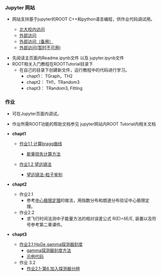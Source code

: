 ### Jupyter 网站
 - 网站支持基于jupyter的ROOT C++和python语言编程，供作业代码调试用。
 
   - [北大校内访问](http://162.105.54.124:8888)
   - [外部访问](http://701d21653f34bc18.natapp.cc:1898)
   - [外部访问（备用）](http://43523ik577.qicp.vip:34570)
   - [外部访问(暂时不可用)](https://cn-bj-lt-1.natfrp.cloud:35822)

 
 * 先阅读主页面内Readme.ipynb文件 以及 jupyter.ipynb文件
 * ROOT相关入门教程在ROOTTutorial目录下
   - 在自己的目录下创建新文件，运行教程中的代码进行学习。
      - chapt1： TGraph，TH2
      - chapt2： TH1，TRandom3
      - chapt3： TRandom3, Fitting

### 作业

- 可在Jupyter页面内调试。
- 作业所需ROOT功能的帮助文档参见 jupyter网站内ROOT Tutorial内相关文档


- **chapt1**
   * [作业1.1 计算bragg曲线](https://zhihuanli.github.io/Experimental-Method-in-Nuclear-Physics/chapt1/coursework1.1/1.1_bragg_curve.html)
      * [能量损失计算方法](https://zhihuanli.github.io/Experimental-Method-in-Nuclear-Physics/chapt1/energy%20loss/eloss_calculation.html)

   * [作业1.2 望远镜法](https://zhihuanli.github.io/Experimental-Method-in-Nuclear-Physics/chapt1/coursework1.2/1.2_telescope.html)
      * [望远镜法-粒子鉴别](https://zhihuanli.github.io/Experimental-Method-in-Nuclear-Physics/chapt1/telescope/telescope.html)
- **chapt2**
   * 作业2.1 
     * 参考[中心极限定理](https://zhihuanli.github.io/Experimental-Method-in-Nuclear-Physics/chapt2/2.centerlimit.html)的做法，用指数分布和朗道分布验证中心极限定理。
   * 作业2.2
     * 求飞行时间法测中子能量方法的相对误差公式 R(E)=δE/E, 装置以及符号参考第二章课件。 
 - **chapt3**
   * [作业3.1 HpGe gamma探测器刻度](https://zhihuanli.github.io/Experimental-Method-in-Nuclear-Physics/chapt3/coursework3.1/3.1_HpGe_gamma_calibration.html)
     * [gamma探测器刻度方法](https://zhihuanli.github.io/Experimental-Method-in-Nuclear-Physics/chapt3/calibration_method/HpGe_Calibration_method.html)
     * [示例代码](https://zhihuanli.github.io/Experimental-Method-in-Nuclear-Physics//chapt3/code/HpGe_gamma_calibration_code.html)
   * 作业 3.2
     * [作业2.1-第6.加入探测器分辨](https://zhihuanli.github.io/Experimental-Method-in-Nuclear-Physics/chapt1/coursework1.2/1.2_telescope.html)
